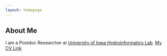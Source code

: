 ```yaml
---
layout: homepage
---
```


## About Me

I am a Postdoc Researcher at [University of Iowa Hydroinformatics Lab](https://hydroinformatics.uiowa.edu/).
[My CV Link](assets/files/CV_Baran.pdf)